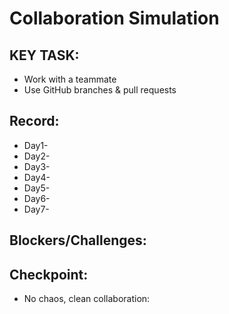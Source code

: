 # Collaboration Simulation

## KEY TASK:
* Work with a teammate
* Use GitHub branches & pull requests

## Record:
- Day1-
- Day2-
- Day3-
- Day4-
- Day5-
- Day6-
- Day7-

## Blockers/Challenges:

## Checkpoint:
- No chaos, clean collaboration: